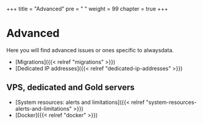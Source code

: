 +++
title = "Advanced"
pre = "<i class='fas fa-fw fa-asterisk'></i> "
weight = 99
chapter = true
+++

# Advanced

Here you will find advanced issues or ones specific to alwaysdata.

- [Migrations]({{< relref "migrations" >}})
- [Dedicated IP addresses]({{< relref "dedicated-ip-addresses" >}})

## VPS, dedicated and Gold servers

- [System resources: alerts and limitations]({{< relref "system-resources-alerts-and-limitations" >}})
- [Docker]({{< relref "docker" >}})
